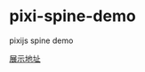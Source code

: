 # pixi-spine-demo
pixijs  spine  demo

<a target="_blank" href="https://anderpang.github.io/pixi-spine-demo/">展示地址</a>



